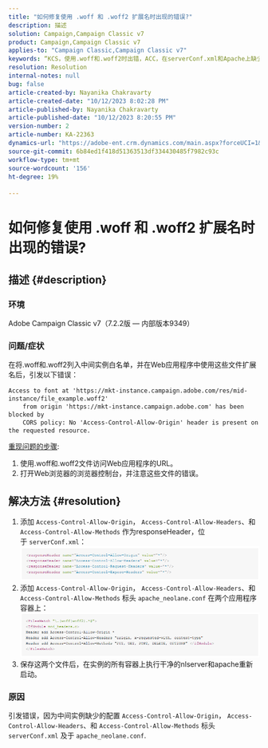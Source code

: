 ```yaml
---
title: "如何修复使用 .woff 和 .woff2 扩展名时出现的错误?"
description: 描述
solution: Campaign,Campaign Classic v7
product: Campaign,Campaign Classic v7
applies-to: "Campaign Classic,Campaign Classic v7"
keywords: “KCS，使用.woff和.woff2时出错，ACC，在serverConf.xml和Apache上缺少配置”
resolution: Resolution
internal-notes: null
bug: false
article-created-by: Nayanika Chakravarty
article-created-date: "10/12/2023 8:02:28 PM"
article-published-by: Nayanika Chakravarty
article-published-date: "10/12/2023 8:20:55 PM"
version-number: 2
article-number: KA-22363
dynamics-url: "https://adobe-ent.crm.dynamics.com/main.aspx?forceUCI=1&pagetype=entityrecord&etn=knowledgearticle&id=03313b44-3a69-ee11-9ae7-6045bd0065b6"
source-git-commit: 6b84ed1f418d51363513df334430485f7982c93c
workflow-type: tm+mt
source-wordcount: '156'
ht-degree: 19%

---
```


# 如何修复使用 .woff 和 .woff2 扩展名时出现的错误?

## 描述 {#description}


### 环境

Adobe Campaign Classic v7（7.2.2版 — 内部版本9349）

### 问题/症状

在将.woff和.woff2列入中间实例白名单，并在Web应用程序中使用这些文件扩展名后，引发以下错误：


```
Access to font at 'https://mkt-instance.campaign.adobe.com/res/mid-instance/file_example.woff2'
    from origin 'https://mkt-instance.campaign.adobe.com' has been blocked by 
    CORS policy: No 'Access-Control-Allow-Origin' header is present on the requested resource.
```


<u>重现问题的步骤</u>:

1. 使用.woff和.woff2文件访问Web应用程序的URL。
2. 打开Web浏览器的浏览器控制台，并注意这些文件的错误。



## 解决方法 {#resolution}


1. 添加 `Access-Control-Allow-Origin`， `Access-Control-Allow-Headers`、和 `Access-Control-Allow-Methods` 作为responseHeader，位于 `serverConf.xml`：    ![](assets/02ae0a1c-2515-ee11-8f6e-6045bd0067ea.png)
2. 添加 `Access-Control-Allow-Origin`， `Access-Control-Allow-Headers`、和 `Access-Control-Allow-Methods` 标头 `apache_neolane.conf` 在两个应用程序容器上：    ![](assets/f7215128-2515-ee11-8f6e-6045bd0067ea.png)
3. 保存这两个文件后，在实例的所有容器上执行干净的nlserver和apache重新启动。


### 原因

引发错误，因为中间实例缺少的配置 `Access-Control-Allow-Origin`， `Access-Control-Allow-Headers`、和 `Access-Control-Allow-Methods` 标头 `serverConf.xml` 及于 `apache_neolane.conf`.
